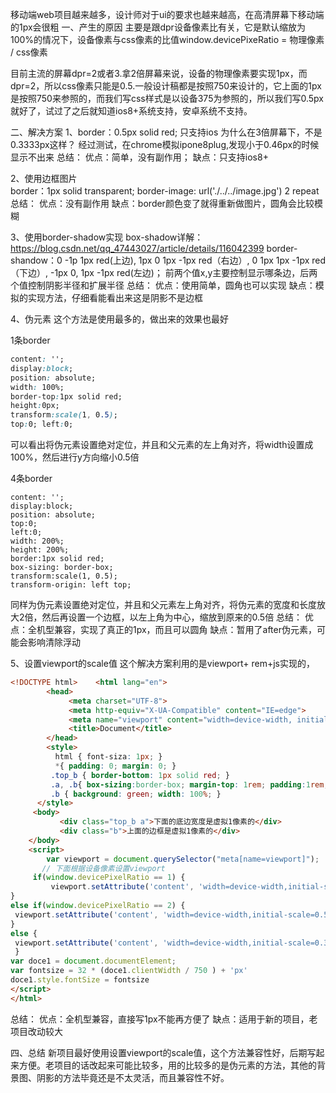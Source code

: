 移动端web项目越来越多，设计师对于ui的要求也越来越高，在高清屏幕下移动端的1px会很粗
一、产生的原因
  主要是跟dpr设备像素比有关，它是默认缩放为100%的情况下，设备像素与css像素的比值window.devicePixeRatio = 物理像素 / css像素
      
  目前主流的屏幕dpr=2或者3.拿2倍屏幕来说，设备的物理像素要实现1px，而dpr=2，所以css像素只能是0.5.一般设计稿都是按照750来设计的，它上面的1px是按照750来参照的，而我们写css样式是以设备375为参照的，所以我们写0.5px就好了，试过了之后就知道ios8+系统支持，安卓系统不支持。

二、解决方案
1、border：0.5px solid red;
只支持ios
     为什么在3倍屏幕下，不是0.3333px这样？
      经过测试，在chrome模拟ipone8plug,发现小于0.46px的时候显示不出来
总结：
        优点：简单，没有副作用；
        缺点：只支持ios8+


2、使用边框图片    
   border：1px solid transparent; 
   border-image: url('./../../image.jpg') 2 repeat
总结：
优点：没有副作用
缺点：border颜色变了就得重新做图片，圆角会比较模糊

3、使用border-shadow实现
 box-shadow详解：https://blog.csdn.net/qq_47443027/article/details/116042399
border-shandow：0 -1p 1px red(上边), 1px 0 1px -1px red（右边）, 0 1px 1px -1px red（下边）, -1px 0, 1px -1px red(左边)；
前两个值x,y主要控制显示哪条边，后两个值控制阴影半径和扩展半径
总结：
优点：使用简单，圆角也可以实现
缺点：模拟的实现方法，仔细看能看出来这是阴影不是边框

4、伪元素
这个方法是使用最多的，做出来的效果也最好

1条border
```css
content: ''; 
display:block; 
position: absolute; 
width: 100%;
border-top:1px solid red; 
height:0px;
transform:scale(1, 0.5); 
top:0; left:0;
```

可以看出将伪元素设置绝对定位，并且和父元素的左上角对齐，将width设置成100%，然后进行y方向缩小0.5倍

4条border
```
content: ''; 
display:block; 
position: absolute;
top:0; 
left:0; 
width: 200%; 
height: 200%; 
border:1px solid red;
box-sizing: border-box; 
transform:scale(1, 0.5); 
transform-origin: left top;
```

同样为伪元素设置绝对定位，并且和父元素左上角对齐，将伪元素的宽度和长度放大2倍，然后再设置一个边框，以左上角为中心，缩放到原来的0.5倍
总结：
优点：全机型兼容，实现了真正的1px，而且可以圆角
缺点：暂用了after伪元素，可能会影响清除浮动


5、设置viewport的scale值
这个解决方案利用的是viewport+ rem+js实现的，
```html
<!DOCTYPE html>    <html lang="en">
        <head>
             <meta charset="UTF-8">
             <meta http-equiv="X-UA-Compatible" content="IE=edge">
             <meta name="viewport" content="width=device-width, initial-scale=1.0">
             <title>Document</title>
        </head>
        <style>
          html { font-siza: 1px; }
          *{ padding: 0; margin: 0; }
         .top_b { border-bottom: 1px solid red; }
         .a, .b{ box-sizing:border-box; margin-top: 1rem; padding:1rem; font-size: 14px; height: 50px; }         .a { width: 100%; }
         .b { background: green; width: 100%; }
      </style>
     <body>
           <div class="top_b a">下面的底边宽度是虚拟1像素的</div>
           <div class="b">上面的边框是虚拟1像素的</div>
    </body>
    <script>
        var viewport = document.querySelector("meta[name=viewport]");
       // 下面根据设备像素设置viewport 
     if(window.devicePixelRatio == 1) {
         viewport.setAttribute('content', 'width=device-width,initial-scale=1,maximum-scale=1,minimum-scale=1,user-scalable=no') 
}
else if(window.devicePixelRatio == 2) {
 viewport.setAttribute('content', 'width=device-width,initial-scale=0.5,maximum-scale=0.5,minimum-scale=0.5,user-scalable=no') 
}
else {
 viewport.setAttribute('content', 'width=device-width,initial-scale=0.33,maximum-scale=0.33,minimum-scale=0.33,user-scalable=no')
 } 
var doce1 = document.documentElement; 
var fontsize = 32 * (doce1.clientWidth / 750 ) + 'px' 
doce1.style.fontSize = fontsize
</script>
</html>
```
总结：
优点：全机型兼容，直接写1px不能再方便了
缺点：适用于新的项目，老项目改动较大


四、总结
新项目最好使用设置viewport的scale值，这个方法兼容性好，后期写起来方便。老项目的话改起来可能比较多，用的比较多的是伪元素的方法，其他的背景图、阴影的方法毕竟还是不太灵活，而且兼容性不好。

